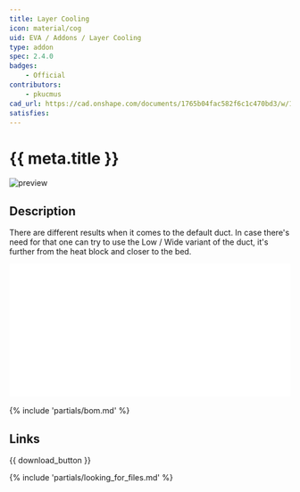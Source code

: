 ```yaml
---
title: Layer Cooling
icon: material/cog
uid: EVA / Addons / Layer Cooling
type: addon
spec: 2.4.0
badges:
    - Official
contributors: 
    - pkucmus
cad_url: https://cad.onshape.com/documents/1765b04fac582f6c1c470bd3/w/1cc31596374d6ce51cd23fa9/e/52f0563de542ba3ab4bd6276
satisfies:
---
```


# {{ meta.title }}

![preview](assets/{{meta.uid|safe_filename}}.png)

## Description

There are different results when it comes to the default duct. In case there's need for that one can try to use the Low / Wide variant of the duct, it's further from the heat block and closer to the bed.

![](assets/variants.png)

{% include 'partials/bom.md' %}

## Links

{{ download_button }}

{% include 'partials/looking_for_files.md' %}
